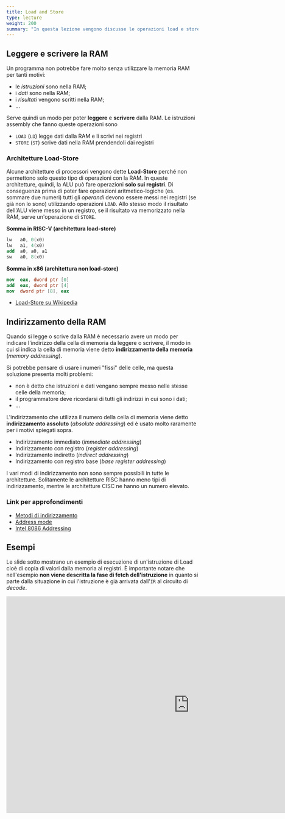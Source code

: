 ```yaml
---
title: Load and Store
type: lecture
weight: 200
summary: "In questa lezione vengono discusse le operazioni load e store presenti in RISC-V."
---
```


## Leggere e scrivere la RAM
Un programma non potrebbe fare molto senza utilizzare la memoria RAM per tanti motivi: 

* le *istruzioni* sono nella RAM;
* i *dati* sono nella RAM;
* i *risultati* vengono scritti nella RAM;
* ... 

Serve quindi un modo per poter **leggere** e **scrivere** dalla RAM. Le istruzioni assembly che fanno queste operazioni sono

* `LOAD` (`LD`) legge dati dalla RAM e li scrivi nei registri
* `STORE` (`ST`) scrive dati nella RAM prendendoli dai registri

### Architetture Load-Store
Alcune architetture di processori vengono dette **Load-Store** perché non permettono solo questo tipo di operazioni con la RAM. In queste architetture, quindi, la ALU può fare operazioni **solo sui registri**. Di conseguenza prima di poter fare operazioni aritmetico-logiche (es. sommare due numeri) tutti gli *operandi* devono essere messi nei registri (se già non lo sono) utilizzando operazioni `LOAD`. Allo stesso modo il risultato dell'ALU viene messo in un registro, se il risultato va memorizzato nella RAM, serve un'operazione di `STORE`.

**Somma in RISC-V (architettura load-store)**

```nasm
lw   a0, 0(x0)
lw   a1, 4(x0)
add  a0, a0, a1
sw   a0, 8(x0)
```

**Somma in x86 (architettura non load-store)**

```nasm
mov  eax, dword ptr [0]
add  eax, dword ptr [4]
mov  dword ptr [8], eax
```

* [Load-Store su Wikipedia](https://en.wikipedia.org/wiki/Load%E2%80%93store_architecture)

## Indirizzamento della RAM
Quando si legge o scrive dalla RAM è necessario avere un modo per indicare l'indirizzo della cella di memoria da leggere o scrivere, il modo in cui si indica la cella di memoria viene detto **indirizzamento della memoria** (*memory addressing*).

Si potrebbe pensare di usare i numeri "fissi" delle celle, ma questa soluzione presenta molti problemi:

* non è detto che istruzioni e dati vengano sempre messo nelle stesse celle della memoria;
* il programmatore deve ricordarsi di tutti gli indirizzi in cui sono i dati;
* ...

L'indirizzamento che utilizza il numero della cella di memoria viene detto **indirizzamento assoluto** (*absolute addressing*) ed è usato molto raramente per i motivi spiegati sopra.

* Indirizzamento immediato (*immediate addressing*)
* Indirizzamento con registro (*register addressing*)
* Indirizzamento indiretto (*indirect addressing*)
* Indirizzamento con registro base (*base register addressing*)

I vari modi di indirizzamento non sono sempre possibili in tutte le architetture. Solitamente le architetture RISC hanno meno tipi di indirizzamento, mentre le architetture CISC ne hanno un numero elevato.

### Link per approfondimenti
* [Metodi di indirizzamento](https://it.wikipedia.org/wiki/Metodo_di_indirizzamento)
* [Address mode](https://en.wikipedia.org/wiki/Addressing_mode)
* [Intel 8086 Addressing](https://www.ic.unicamp.br/~celio/mc404s2-03/addr_modes/intel_addr.html)


## Esempi
Le slide sotto mostrano un esempio di esecuzione di un'istruzione di Load cioè di copia di valori dalla memoria ai registri. È importante notare che nell'esempio **non viene descritta la fase di fetch dell'istruzione** in quanto si parte dalla situazione in cui l'istruzione è già arrivata dall'`IR` al circuito di *decode*. 

<div style="text-align: center">
<iframe src="https://docs.google.com/presentation/d/e/2PACX-1vSQaXNvxFIINORnjBqQxMDzGZGtn7zw1o9LVM_M_Yk0jtFXVaqyHLlu9FkHvOlVhB3Y_1DRqrpSTJ7V/embed?start=false&loop=false&delayms=3000" frameborder="0" width="960" height="569" allowfullscreen="true" mozallowfullscreen="true" webkitallowfullscreen="true"></iframe>
</div>